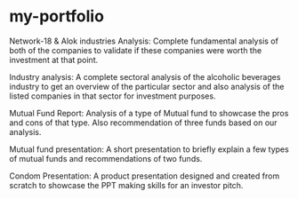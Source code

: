 # my-portfolio
Network-18 & Alok industries Analysis: Complete fundamental analysis of both of the companies to validate if these companies were worth the investment at that point.

Industry analysis: A complete sectoral analysis of the alcoholic beverages industry to get an overview of the particular sector and also analysis of the listed companies in that sector for investment purposes.

Mutual Fund Report: Analysis of a type of Mutual fund to showcase the pros and cons of that type. Also recommendation of three funds based on our analysis.

Mutual fund presentation: A short presentation to briefly explain a few types of mutual funds and recommendations of two funds.

Condom Presentation: A product presentation designed and created from scratch to showcase the PPT making skills for an investor pitch.
